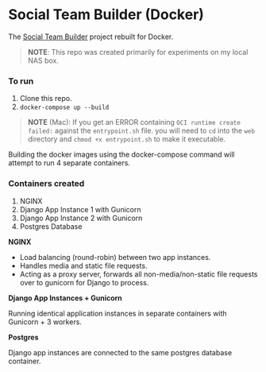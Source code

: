 # Social Team Builder (Docker)

The [Social Team Builder](https://github.com/crhowell/social-team-builder) project rebuilt for Docker.

> **NOTE**: This repo was created primarily for experiments on my local NAS box.

### To run

1. Clone this repo.
2. `docker-compose up --build` 

> **NOTE** (Mac): If you get an ERROR containing `OCI runtime create failed:` against the `entrypoint.sh` file.
> you will need to `cd` into the `web` directory and `chmod +x entrypoint.sh` to make it executable.

Building the docker images using the docker-compose command will attempt to run 4 separate containers.

### Containers created

1. NGINX
2. Django App Instance 1 with Gunicorn
3. Django App Instance 2 with Gunicorn
4. Postgres Database

**NGINX**

* Load balancing (round-robin) between two app instances.
* Handles media and static file requests.
* Acting as a proxy server, forwards all non-media/non-static file requests over to gunicorn for Django to process.

**Django App Instances + Gunicorn**

Running identical application instances in separate containers with Gunicorn + 3 workers.

**Postgres**

Django app instances are connected to the same postgres database container.